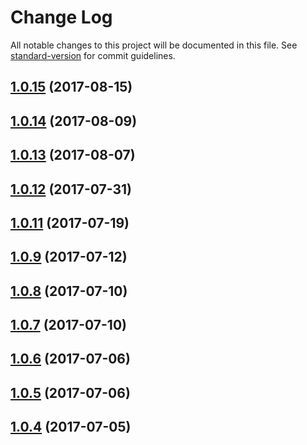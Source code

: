 # Change Log

All notable changes to this project will be documented in this file.
See [standard-version](https://github.com/conventional-changelog/standard-version) for commit guidelines.

<a name="1.0.15"></a>
## [1.0.15](https://github.com/cloudflare/cf-ui/compare/example@1.0.8...example@1.0.15) (2017-08-15)




<a name="1.0.14"></a>
## [1.0.14](https://github.com/cloudflare/cf-ui/compare/example@1.0.8...example@1.0.14) (2017-08-09)




<a name="1.0.13"></a>
## [1.0.13](https://github.com/cloudflare/cf-ui/compare/example@1.0.8...example@1.0.13) (2017-08-07)




<a name="1.0.12"></a>
## [1.0.12](https://github.com/koddsson/cf-ui/compare/example@1.0.8...example@1.0.12) (2017-07-31)




<a name="1.0.11"></a>
## [1.0.11](https://github.com/cloudflare/cf-ui/compare/example@1.0.6...example@1.0.11) (2017-07-19)




<a name="1.0.9"></a>
## [1.0.9](https://github.com/sejoker/cf-ui/compare/example@1.0.6...example@1.0.9) (2017-07-12)




<a name="1.0.8"></a>
## [1.0.8](https://github.com/koddsson/cf-ui/compare/example@1.0.7...example@1.0.8) (2017-07-10)




<a name="1.0.7"></a>
## [1.0.7](https://github.com/koddsson/cf-ui/compare/example@1.0.6...example@1.0.7) (2017-07-10)




<a name="1.0.6"></a>
## [1.0.6](https://github.com/cloudflare/cf-ui/compare/example@1.0.4...example@1.0.6) (2017-07-06)




<a name="1.0.5"></a>
## [1.0.5](https://github.com/koddsson/cf-ui/compare/example@1.0.4...example@1.0.5) (2017-07-06)




<a name="1.0.4"></a>
## [1.0.4](https://github.com/cloudflare/cf-ui/compare/example@1.0.3...example@1.0.4) (2017-07-05)

